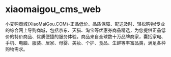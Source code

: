 # xiaomaigou_cms_web
小麦购商城(XiaoMaiGou.COM)-正品低价、品质保障、配送及时、轻松购物!专业的综合网上导购商城，包括京东、天猫、淘宝等优惠券商品精选，为您提供正品低价的特价商品、优质便捷的服务体验。商品来自全球数十万品牌商家，囊括家电、手机、电脑、服装、居家、母婴、美妆、个护、食品、生鲜等丰富品类，满足各种购物需求。
